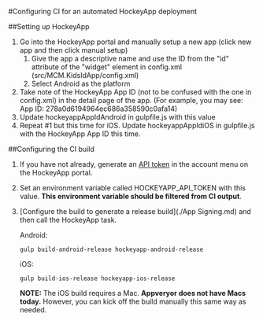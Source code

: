 #Configuring CI for an automated HockeyApp deployment

##Setting up HockeyApp

1. Go into the HockeyApp portal and manually setup a new app (click new app and then click manual setup)
    1. Give the app a descriptive name and use the ID from the "id" attribute of the "widget" element in config.xml (src/MCM.KidsIdApp/config.xml)
    2. Select Android as the platform
2. Take note of the HockeyApp App ID (not to be confused with the one in config.xml) in the detail page of the app. (For example, you may see: App ID:
278a0d6194964ec686a358590c0afa14)
3. Update hockeyappAppIdAndroid in gulpfile.js with this value
3. Repeat #1 but this time for iOS. Update hockeyappAppIdiOS in gulpfile.js with the HockeyApp App ID this time.

##Configuring the CI build

1. If you have not already, generate an [API token](https://rink.hockeyapp.net/manage/auth_tokens) in the account menu on the HockeyApp portal.
2. Set an environment variable called HOCKEYAPP_API_TOKEN with this value. **This environment variable should be filtered from CI output**.
3. [Configure the build to generate a release build](./App Signing.md) and then call the HockeyApp task.

    Android:
    ```
    gulp build-android-release hockeyapp-android-release
    ```

    iOS:
    ```
    gulp build-ios-release hockeyapp-ios-release
    ```
    **NOTE:** The iOS build requires a Mac. **Appveryor does not have Macs today.** However, you can kick off the build manually this same way as needed.